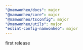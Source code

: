```yaml
---
"@namwonheo/docs": major
"@namwonheo/core": major
"@namwonheo/tsconfig": major
"@namwonheo/utils": major
"eslint-config-namwonheo": major
---
```


first release

